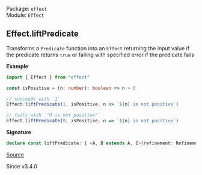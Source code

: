 Package: `effect`<br />
Module: `Effect`<br />

## Effect.liftPredicate

Transforms a `Predicate` function into an `Effect` returning the input value if the predicate returns `true`
or failing with specified error if the predicate fails

**Example**

```ts
import { Effect } from "effect"

const isPositive = (n: number): boolean => n > 0

// succeeds with `1`
Effect.liftPredicate(1, isPositive, n => `${n} is not positive`)

// fails with `"0 is not positive"`
Effect.liftPredicate(0, isPositive, n => `${n} is not positive`)
```

**Signature**

```ts
declare const liftPredicate: { <A, B extends A, E>(refinement: Refinement<NoInfer<A>, B>, orFailWith: (a: NoInfer<A>) => E): (a: A) => Effect<B, E>; <A, E>(predicate: Predicate<NoInfer<A>>, orFailWith: (a: NoInfer<A>) => E): (a: A) => Effect<A, E>; <A, E, B extends A>(self: A, refinement: Refinement<A, B>, orFailWith: (a: A) => E): Effect<B, E>; <A, E>(self: A, predicate: Predicate<NoInfer<A>>, orFailWith: (a: NoInfer<A>) => E): Effect<A, E>; }
```

[Source](https://github.com/Effect-TS/effect/tree/main/packages/effect/src/Effect.ts#L4907)

Since v3.4.0